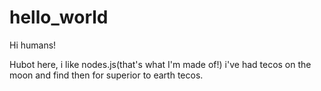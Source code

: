 # hello_world

Hi humans!

Hubot here, i like nodes.js(that's what I'm made of!)
i've had tecos on the moon and find then for superior to earth tecos.
